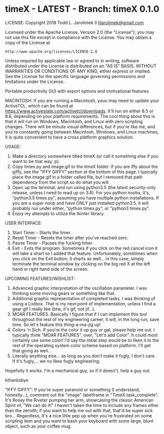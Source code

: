 # timeX - LATEST - Branch: timeX 0.1.0


LICENSE:
  Copyright 2018 Todd L. Jarolimek II <tljarolimek@gmail.com>

  Licensed under the Apache License, Version 2.0 (the "License");
  you may not use this file except in compliance with the License.
  You may obtain a copy of the License at

    http://www.apache.org/licenses/LICENSE-2.0

  Unless required by applicable law or agreed to in writing, software
  distributed under the License is distributed on an "AS IS" BASIS,
  WITHOUT WARRANTIES OR CONDITIONS OF ANY KIND, either express or implied.
  See the License for the specific language governing permissions and
  limitations under the License.
  
  
Portable productivity GUI with export options and motivational features.

MACINTOSH: If you are running a Macintosh, youu may need to update your ActiveTCL, which can be found at https://www.activestate.com/activetcl/downloads. It'll run on either 8.5 or 8.6, depending on your platform requirements.
The cool thing about this is that it will run on Windows, Macintosh, and Linux with zero scripting changes. There will be minute visual differences, but if you're like me, and you're constantly going between Macintosh, Windows, and Linux machines, it is quite convenient to have a cross platform graphics solution.

USAGE:
 1. Make a directory somewhere titled timeX (or call it something else if you want to be that way :p).
 2. Copy timex.py and image.gif to the timeX folder. If you are iffy about the giffy, see the "IFFY GIFFY" section at the     bottom of this page. I typically place the image.gif in a folder called file, but I removed that path dependency from the   script so do what you will.
 3. Open up the terminal, and run using python3.5 (the latest security-only release, unless I need to read up on 3.6). For     you python noobs, it's, 
  "python3.5 timex.py",
  assuming you have multiple python installations. If you are a super noob and have ONLY just installed python3.5, it will     probably run under either, "python timex.py", or "python3 timex.py".
 4. Enjoy my attempts to utilize the tkinter library.
  
USER INTERFACE:
 1. Start Timer - Starts the timer.
 2. Reset Timer - Resets the timer after you've reached zero.
 3. Pause Timer - Pauses the fucking timer.
 4. Exit - Exits the program. Sometimes if you click on the red cancel icon it will take a shart so I added that feature. Unfortunately, sometimes when you click on the Exit button, it sharts as well... in this case, simply terminate the terminal window by clicking on the big red X at the left hand or right hand side of the screen.
  
UPCOMING FEATURES/WISHLIST:
 1. Advanced graphic interpretation of the oscillation parameter. I was thinking some moving gears or something like that.
 2. Additional graphic representation of completed tasks. I was thinking of using a Listbox. That is my next point of       implementation, unless I find a gear gif I really like (btw, it's gif, not jif...).
 3. MOAR FEATURES. Basically I figure that if I can implement this tool throughout the rest of my engineering career, it     will, in the long run, save time. So let's feature this thing-a-ma-jig up!
 4. Colors 'n Sich. If you're the color it up guy or gal, please help me out. I typically think "MOAR FEATURES", over,       "Let's add Color". It could most certainly use some color! I'd say the initial step would be to liken it to the rest of      the operating system color scheme based on platform. I'll get that going as well...
 5. Literally anything else... as long as you don't make it fugly, I don't care. If it's fugly,... we no likes fugly          engineering.
  
Hopefully it works. I'm a mechanical guy, so if it doesn't, help a guy out.

kthanksbye
  
"IFFY GIFFY": 
  If you're super paranoid or something (I understand, honestly...), comment out the "image" labelframe in    "TimeX.task_complete". It's Rosey the Riveter pumping her arm, showcasing the classic American Spirit of, "We can do it!" I haven't taken the time to include any frames other than the zeroith; if you want to help me out with that, that'd be super sick bro... Regardless, It's a nice little pep up when you're frustrated on some scripting item and you want to bash your keyboard with some large, blunt object, such as your coffee mug.
